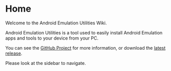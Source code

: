 # Home

Welcome to the Android Emulation Utilities Wiki.

Android Emulation Utilities is a tool used to easily install Android Emulation apps and tools to your device from your PC.

You can see the [GitHub Project](https://github.com/WingofaGriffin/Android-Emulation-Utilities/) for more information, or download the [latest release](https://github.com/WingofaGriffin/Android-Emulation-Utilities/releases/latest).

Please look at the sidebar to navigate.